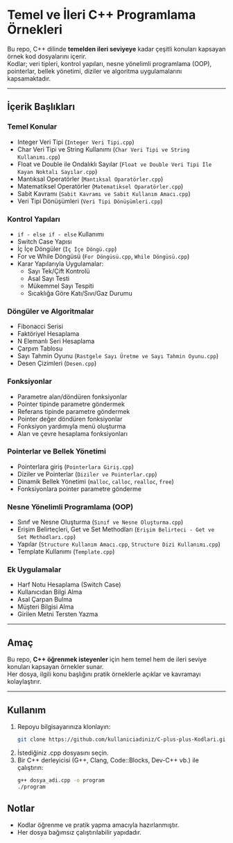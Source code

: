 # Temel ve İleri C++ Programlama Örnekleri

Bu repo, C++ dilinde **temelden ileri seviyeye** kadar çeşitli konuları kapsayan örnek kod dosyalarını içerir.  
Kodlar; veri tipleri, kontrol yapıları, nesne yönelimli programlama (OOP), pointerlar, bellek yönetimi, diziler ve algoritma uygulamalarını kapsamaktadır.

---

## İçerik Başlıkları

### Temel Konular
- Integer Veri Tipi (`Integer Veri Tipi.cpp`)
- Char Veri Tipi ve String Kullanımı (`Char Veri Tipi ve String Kullanımı.cpp`)
- Float ve Double ile Ondalıklı Sayılar (`Float ve Double Veri Tipi İle Kayan Noktalı Sayılar.cpp`)
- Mantıksal Operatörler (`Mantıksal Oparatörler.cpp`)
- Matematiksel Operatörler (`Matematiksel Oparatörler.cpp`)
- Sabit Kavramı (`Sabit Kavramı ve Sabit Kullanım Amacı.cpp`)
- Veri Tipi Dönüşümleri (`Veri Tipi Dönüşümleri.cpp`)

### Kontrol Yapıları
- `if - else if - else` Kullanımı
- Switch Case Yapısı
- İç İçe Döngüler (`İç İçe Döngü.cpp`)
- For ve While Döngüsü (`For Döngüsü.cpp`, `While Döngüsü.cpp`)
- Karar Yapılarıyla Uygulamalar:
  - Sayı Tek/Çift Kontrolü
  - Asal Sayı Testi
  - Mükemmel Sayı Tespiti
  - Sıcaklığa Göre Katı/Sıvı/Gaz Durumu

### Döngüler ve Algoritmalar
- Fibonacci Serisi
- Faktöriyel Hesaplama
- N Elemanlı Seri Hesaplama
- Çarpım Tablosu
- Sayı Tahmin Oyunu (`Rastgele Sayı Üretme ve Sayı Tahmin Oyunu.cpp`)
- Desen Çizimleri (`Desen.cpp`)

### Fonksiyonlar
- Parametre alan/döndüren fonksiyonlar
- Pointer tipinde parametre göndermek
- Referans tipinde parametre göndermek
- Pointer değer döndüren fonksiyonlar
- Fonksiyon yardımıyla menü oluşturma
- Alan ve çevre hesaplama fonksiyonları

### Pointerlar ve Bellek Yönetimi
- Pointerlara giriş (`Pointerlara Giriş.cpp`)
- Diziler ve Pointerlar (`Diziler ve Pointerlar.cpp`)
- Dinamik Bellek Yönetimi (`malloc`, `calloc`, `realloc`, `free`)
- Fonksiyonlara pointer parametre gönderme

### Nesne Yönelimli Programlama (OOP)
- Sınıf ve Nesne Oluşturma (`Sınıf ve Nesne Oluşturma.cpp`)
- Erişim Belirteçleri, Get ve Set Methodları (`Erişim Belirteci - Get ve Set Methodları.cpp`)
- Yapılar (`Structure Kullanım Amacı.cpp`, `Structure Dizi Kullanımı.cpp`)
- Template Kullanımı (`Template.cpp`)

### Ek Uygulamalar
- Harf Notu Hesaplama (Switch Case)
- Kullanıcıdan Bilgi Alma
- Asal Çarpan Bulma
- Müşteri Bilgisi Alma
- Girilen Metni Tersten Yazma

---

## Amaç

Bu repo, **C++ öğrenmek isteyenler** için hem temel hem de ileri seviye konuları kapsayan örnekler sunar.  
Her dosya, ilgili konu başlığını pratik örneklerle açıklar ve kavramayı kolaylaştırır.

---

## Kullanım

1. Repoyu bilgisayarınıza klonlayın:
   ```bash
   git clone https://github.com/kullaniciadiniz/C-plus-plus-Kodlari.git
2. İstediğiniz .cpp dosyasını seçin.
3. Bir C++ derleyicisi (G++, Clang, Code::Blocks, Dev-C++ vb.) ile çalıştırın:
    ```bash
    g++ dosya_adi.cpp -o program
    ./program
    
## Notlar
- Kodlar öğrenme ve pratik yapma amacıyla hazırlanmıştır.
- Her dosya bağımsız çalıştırılabilir yapıdadır.
